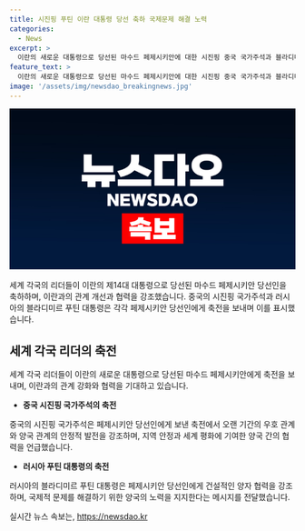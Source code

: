 ```yaml
---
title: 시진핑 푸틴 이란 대통령 당선 축하 국제문제 해결 노력
categories:
  - News
excerpt: >
  이란의 새로운 대통령으로 당선된 마수드 페제시키안에 대한 시진핑 중국 국가주석과 블라디미르 푸틴 러시아 대통령의 축전이 이어졌다. 두 정상은 페제시키안과의 협력을 강조하며 중국과 이란, 러시아와 이란 간의 관계를 강화하고자 희망을 밝혔다. 또한, 서방의 경제제재에 대한 관련 문제를 건설적으로 해결하고자 이란과의 협력을 모색했다.
feature_text: >
  이란의 새로운 대통령으로 당선된 마수드 페제시키안에 대한 시진핑 중국 국가주석과 블라디미르 푸틴 러시아 대통령의 축전이 이어졌다. 두 정상은 페제시키안과의 협력을 강조하며 중국과 이란, 러시아와 이란 간의 관계를 강화하고자 희망을 밝혔다. 또한, 서방의 경제제재에 대한 관련 문제를 건설적으로 해결하고자 이란과의 협력을 모색했다.
image: '/assets/img/newsdao_breakingnews.jpg'
---
```


<p><img src="/assets/img/newsdao_breakingnews.jpg" alt="ontimetimes 속보" /></p>

<p>세계 각국의 리더들이 이란의 제14대 대통령으로 당선된 마수드 페제시키안 당선인을 축하하며, 이란과의 관계 개선과 협력을 강조했습니다. 중국의 시진핑 국가주석과 러시아의 블라디미르 푸틴 대통령은 각각 페제시키안 당선인에게 축전을 보내며 이를 표시했습니다.</p>

<h2 data-ke-size="size26">세계 각국 리더의 축전</h2>

<p>세계 각국 리더들이 이란의 새로운 대통령으로 당선된 마수드 페제시키안에게 축전을 보내며, 이란과의 관계 강화와 협력을 기대하고 있습니다.</p>

<ul>
  <li><b>중국 시진핑 국가주석의 축전</b></li>
</ul>

<p>중국의 시진핑 국가주석은 페제시키안 당선인에게 보낸 축전에서 오랜 기간의 우호 관계와 양국 관계의 안정적 발전을 강조하며, 지역 안정과 세계 평화에 기여한 양국 간의 협력을 언급했습니다.</p>

<ul>
  <li><b>러시아 푸틴 대통령의 축전</b></li>
</ul>

<p>러시아의 블라디미르 푸틴 대통령은 페제시키안 당선인에게 건설적인 양자 협력을 강조하며, 국제적 문제를 해결하기 위한 양국의 노력을 지지한다는 메시지를 전달했습니다.</p>
실시간 뉴스 속보는, <a href="https://newsdao.kr" rel="dofollow">https://newsdao.kr</a>


